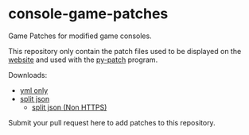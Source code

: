 # console-game-patches

Game Patches for modified game consoles.

This repository only contain the patch files used to be displayed on the [website](https://illusion0001.github.io/patch/#patches) and used with the [py-patch](https://github.com/illusion0001/py-patcher-bin/releases/latest) program.

Downloads:
- [yml only](https://github.com/illusion0001/illusion0001.github.io/raw/gh-pages/_patch/patch.zip)
- [split json](https://github.com/illusion0001/console-game-patches/raw/gh-pages/patch1.zip)
  - [split json (Non HTTPS)](http://assets.illusion0001.com/patch1.zip)

Submit your pull request here to add patches to this repository.

